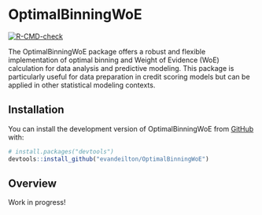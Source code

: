 
<!-- README.md is generated from README.Rmd. Please edit that file -->

# OptimalBinningWoE

<!-- badges: start -->

[![R-CMD-check](https://github.com/evandeilton/OptimalBinningWoE/actions/workflows/R-CMD-check.yaml/badge.svg)](https://github.com/evandeilton/OptimalBinningWoE/actions/workflows/R-CMD-check.yaml)
<!-- badges: end -->

The OptimalBinningWoE package offers a robust and flexible
implementation of optimal binning and Weight of Evidence (WoE)
calculation for data analysis and predictive modeling. This package is
particularly useful for data preparation in credit scoring models but
can be applied in other statistical modeling contexts.

## Installation

You can install the development version of OptimalBinningWoE from
[GitHub](https://github.com/) with:

``` r
# install.packages("devtools")
devtools::install_github("evandeilton/OptimalBinningWoE")
```

## Overview

Work in progress!

